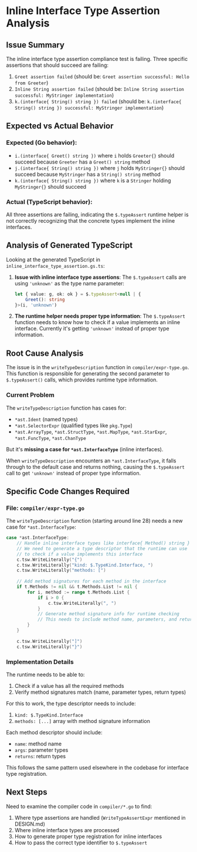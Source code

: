 # Inline Interface Type Assertion Analysis

## Issue Summary
The inline interface type assertion compliance test is failing. Three specific assertions that should succeed are failing:

1. `Greet assertion failed` (should be: `Greet assertion successful: Hello from Greeter`)
2. `Inline String assertion failed` (should be: `Inline String assertion successful: MyStringer implementation`)  
3. `k.(interface{ String() string }) failed` (should be: `k.(interface{ String() string }) successful: MyStringer implementation`)

## Expected vs Actual Behavior

### Expected (Go behavior):
- `i.(interface{ Greet() string })` where `i` holds `Greeter{}` should succeed because `Greeter` has a `Greet() string` method
- `j.(interface{ String() string })` where `j` holds `MyStringer{}` should succeed because `MyStringer` has a `String() string` method  
- `k.(interface{ String() string })` where `k` is a `Stringer` holding `MyStringer{}` should succeed

### Actual (TypeScript behavior):
All three assertions are failing, indicating the `$.typeAssert` runtime helper is not correctly recognizing that the concrete types implement the inline interfaces.

## Analysis of Generated TypeScript

Looking at the generated TypeScript in `inline_interface_type_assertion.gs.ts`:

1. **Issue with inline interface type assertions**: The `$.typeAssert` calls are using `'unknown'` as the type name parameter:
   ```typescript
   let { value: g, ok: ok } = $.typeAssert<null | {
       Greet(): string
   }>(i, 'unknown')
   ```

2. **The runtime helper needs proper type information**: The `$.typeAssert` function needs to know how to check if a value implements an inline interface. Currently it's getting `'unknown'` instead of proper type information.

## Root Cause Analysis

The issue is in the `writeTypeDescription` function in `compiler/expr-type.go`. This function is responsible for generating the second parameter to `$.typeAssert()` calls, which provides runtime type information.

### Current Problem
The `writeTypeDescription` function has cases for:
- `*ast.Ident` (named types)
- `*ast.SelectorExpr` (qualified types like `pkg.Type`)
- `*ast.ArrayType`, `*ast.StructType`, `*ast.MapType`, `*ast.StarExpr`, `*ast.FuncType`, `*ast.ChanType`

But it's **missing a case for `*ast.InterfaceType`** (inline interfaces).

When `writeTypeDescription` encounters an `*ast.InterfaceType`, it falls through to the default case and returns nothing, causing the `$.typeAssert` call to get `'unknown'` instead of proper type information.

## Specific Code Changes Required

### File: `compiler/expr-type.go`

The `writeTypeDescription` function (starting around line 28) needs a new case for `*ast.InterfaceType`:

```go
case *ast.InterfaceType:
    // Handle inline interface types like interface{ Method() string }
    // We need to generate a type descriptor that the runtime can use
    // to check if a value implements this interface
    c.tsw.WriteLiterally("{")
    c.tsw.WriteLiterally("kind: $.TypeKind.Interface, ")
    c.tsw.WriteLiterally("methods: [")
    
    // Add method signatures for each method in the interface
    if t.Methods != nil && t.Methods.List != nil {
        for i, method := range t.Methods.List {
            if i > 0 {
                c.tsw.WriteLiterally(", ")
            }
            // Generate method signature info for runtime checking
            // This needs to include method name, parameters, and return types
        }
    }
    
    c.tsw.WriteLiterally("]")
    c.tsw.WriteLiterally("}")
```

### Implementation Details

The runtime needs to be able to:
1. Check if a value has all the required methods
2. Verify method signatures match (name, parameter types, return types)

For this to work, the type descriptor needs to include:
1. `kind: $.TypeKind.Interface`
2. `methods: [...]` array with method signature information

Each method descriptor should include:
- `name`: method name
- `args`: parameter types
- `returns`: return types

This follows the same pattern used elsewhere in the codebase for interface type registration.

## Next Steps

Need to examine the compiler code in `compiler/*.go` to find:
1. Where type assertions are handled (`WriteTypeAssertExpr` mentioned in DESIGN.md)
2. Where inline interface types are processed
3. How to generate proper type registration for inline interfaces
4. How to pass the correct type identifier to `$.typeAssert`